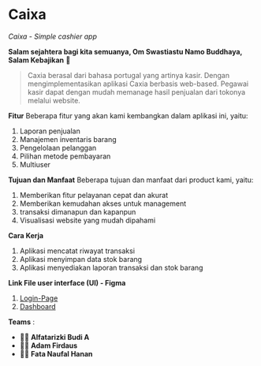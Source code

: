 # Caixa
*Caixa - Simple cashier app*

**Salam sejahtera bagi kita semuanya, Om Swastiastu Namo Buddhaya, Salam Kebajikan** 🙏
> Caxia berasal dari bahasa portugal yang artinya kasir. Dengan mengimplementasikan aplikasi Caxia berbasis web-based. Pegawai kasir dapat dengan mudah memanage hasil penjualan dari tokonya melalui website.

**Fitur**
Beberapa fitur yang akan kami kembangkan dalam aplikasi ini, yaitu:
1. Laporan penjualan 
2. Manajemen inventaris barang
3. Pengelolaan pelanggan
4. Pilihan metode pembayaran 
5. Multiuser

**Tujuan dan Manfaat**
Beberapa tujuan dan manfaat dari product kami, yaitu:

1. Memberikan fitur pelayanan cepat dan akurat
2. Memberikan kemudahan akses untuk management 
3. transaksi dimanapun dan kapanpun
4. Visualisasi website yang mudah dipahami

**Cara Kerja**
1. Aplikasi mencatat riwayat transaksi 
2. Aplikasi menyimpan data stok barang
3. Aplikasi menyediakan laporan transaksi dan stok barang

**Link File user interface (UI) - Figma** 
1. [Login-Page](https://www.figma.com/file/AjvawuVpx66OCW1PZIkPmG/Login-Caixa)
2. [Dashboard](https://www.figma.com/file/2tm0LwtXSxu1W39GPB7yQ4/Dashboard-Caixa?node-id=0%3A1)

**Teams** :
- 👨‍🎓 **Alfatarizki Budi A**
- 👨‍🎓 **Adam Firdaus**
- 👨‍🎓 **Fata Naufal Hanan**
